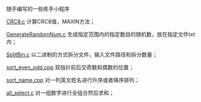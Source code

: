 随手编写的一些练手小程序



 [CRC8.c](CRC8.c) 计算CRC8值，MAXIN方法；

 [GenerateRandomNum.c](GenerateRandomNum.c) 生成指定范围内的指定数目的随机数，放在指定文件txt内；

 [SplitBin.c](SplitBin.c) 以二进制的方式拆分文件，输入文件路径和拆分数量；

 [sort_even_odd.cpp](sort_even_odd.cpp) 双指针前后交奇数和偶数的位置；

 [sort_name.cpp](sort_name.cpp) 对一列英文姓名进行升序或者降序排列；

 [all_select.c](all_select.c) 对一组数字进行全组合然后求和；

